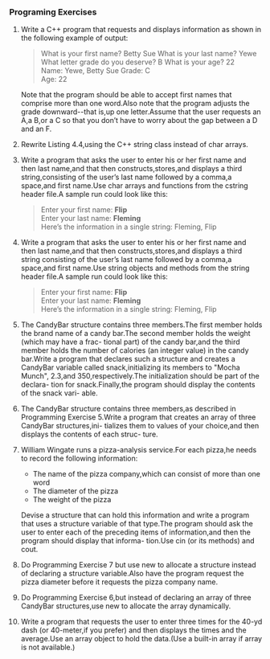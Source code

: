 ### Programing Exercises
1. Write a C++ program that requests and displays information as shown in the following example of output:
    > What is your first name? Betty Sue What is your last name? Yewe\
What letter grade do you deserve? B What is your age? 22\
Name: Yewe, Betty Sue Grade: C\
Age: 22

    Note that the program should be able to accept first names that comprise more than one word.Also note that the program adjusts the grade downward--that is,up one letter.Assume that the user requests an A,a B,or a C so that you don’t have to worry about the gap between a D and an F.

2. Rewrite Listing 4.4,using the C++ string class instead of char arrays.

3. Write a program that asks the user to enter his or her first name and then last name,and that then constructs,stores,and displays a third string,consisting of the user’s last name followed by a comma,a space,and first name.Use char arrays and functions from the cstring header file.A sample run could look like this:
    > Enter your first name: **Flip**\
Enter your last name: **Fleming**\
Here’s the information in a single string: Fleming, Flip

4. Write a program that asks the user to enter his or her first name and then last name,and that then constructs,stores,and displays a third string consisting of the user’s last name followed by a comma,a space,and first name.Use string objects and methods from the string header file.A sample run could look like this:
    > Enter your first name: **Flip**\
Enter your last name: **Fleming**\
Here’s the information in a single string: Fleming, Flip

5. The CandyBar structure contains three members.The first member holds the brand name of a candy bar.The second member holds the weight (which may have a frac- tional part) of the candy bar,and the third member holds the number of calories
(an integer value) in the candy bar.Write a program that declares such a structure and creates a CandyBar variable called snack,initializing its members to "Mocha Munch", 2.3,and 350,respectively.The initialization should be part of the declara- tion for snack.Finally,the program should display the contents of the snack vari- able.

6. The CandyBar structure contains three members,as described in Programming Exercise 5.Write a program that creates an array of three CandyBar structures,ini- tializes them to values of your choice,and then displays the contents of each struc- ture.

7. William Wingate runs a pizza-analysis service.For each pizza,he needs to record the following information:
    - The name of the pizza company,which can consist of more than one word
    - The diameter of the pizza
    - The weight of the pizza

    Devise a structure that can hold this information and write a program that uses a structure variable of that type.The program should ask the user to enter each of the preceding items of information,and then the program should display that informa- tion.Use cin (or its methods) and cout.

8. Do Programming Exercise 7 but use new to allocate a structure instead of declaring a structure variable.Also have the program request the pizza diameter before it requests the pizza company name.

9. Do Programming Exercise 6,but instead of declaring an array of three CandyBar structures,use new to allocate the array dynamically.

10. Write a program that requests the user to enter three times for the 40-yd dash (or 40-meter,if you prefer) and then displays the times and the average.Use an array object to hold the data.(Use a built-in array if array is not available.)

